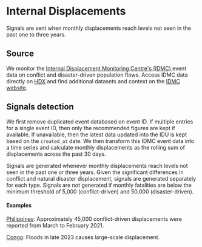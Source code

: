 # Internal Displacements

Signals are sent when monthly displacements reach levels not seen in the past one to three years.

## Source

We monitor the [Internal Displacement Monitoring Centre's (IDMC) ](https://www.internal-displacement.org/)event data on conflict and disaster-driven population flows. Access IDMC data directly on [HDX](https://data.humdata.org/organization/international-displacement-monitoring-centre-idmc) and find additional datasets and context on the [IDMC website](https://www.internal-displacement.org/).

## Signals detection

We first remove duplicated event databased on event ID. If multiple entries for a single event ID, then only the recommended figures are kept if available. If unavailable, then the latest data updated into the IDU is kept based on the `created_at` date. We then transform this IDMC event data into a time series and calculate monthly displacements as the rolling sum of displacements across the past 30 days.

Signals are generated whenever monthly displacements reach levels not seen in the past one or three years. Given the significant differences in conflict and natural disaster displacement, signals are generated separately for each type. Signals are not generated if monthly fatalities are below the minimum threshold of 5,000 (conflict-driven) and 50,000 (disaster-driven).

#### Examples

[Philippines](https://us14.campaign-archive.com/?e=0c9936e61d\&u=ea3f905d50ea939780139789d\&id=5ab4697912): Approximately 45,000 conflict-driven displacements were reported from March to February 2021.

[Congo](https://us14.campaign-archive.com/?e=0c9936e61d\&u=ea3f905d50ea939780139789d\&id=2d80f67900): Floods in late 2023 causes large-scale displacement.

